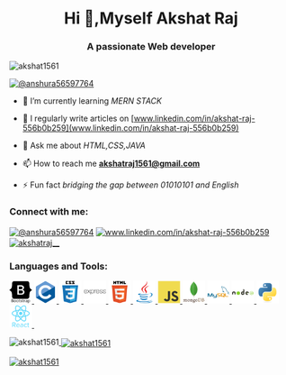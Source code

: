 <h1 align="center">Hi 👋,Myself Akshat Raj</h1>
<h3 align="center">A passionate Web developer</h3>

<p align="left"> <img src="https://komarev.com/ghpvc/?username=akshat1561&label=Profile%20views&color=0e75b6&style=flat" alt="akshat1561" /> </p>

<p align="left"> <a href="https://twitter.com/@anshura56597764" target="blank"><img src="https://img.shields.io/twitter/follow/@anshura56597764?logo=twitter&style=for-the-badge" alt="@anshura56597764" /></a> </p>

- 🌱 I’m currently learning *MERN STACK*

- 📝 I regularly write articles on [www.linkedin.com/in/akshat-raj-556b0b259](www.linkedin.com/in/akshat-raj-556b0b259)

- 💬 Ask me about *HTML,CSS,JAVA*

- 📫 How to reach me **akshatraj1561@gmail.com**

- ⚡ Fun fact *bridging the gap between 01010101 and English*

<h3 align="left">Connect with me:</h3>
<p align="left">
<a href="https://twitter.com/@anshura56597764" target="blank"><img align="center" src="https://raw.githubusercontent.com/rahuldkjain/github-profile-readme-generator/master/src/images/icons/Social/twitter.svg" alt="@anshura56597764" height="30" width="40" /></a>
<a href="https://linkedin.com/in/www.linkedin.com/in/akshat-raj-556b0b259" target="blank"><img align="center" src="https://raw.githubusercontent.com/rahuldkjain/github-profile-readme-generator/master/src/images/icons/Social/linked-in-alt.svg" alt="www.linkedin.com/in/akshat-raj-556b0b259" height="30" width="40" /></a>
<a href="https://instagram.com/akshatraj__" target="blank"><img align="center" src="https://raw.githubusercontent.com/rahuldkjain/github-profile-readme-generator/master/src/images/icons/Social/instagram.svg" alt="akshatraj__" height="30" width="40" /></a>
</p>

<h3 align="left">Languages and Tools:</h3>
<p align="left"> <a href="https://getbootstrap.com" target="_blank" rel="noreferrer"> <img src="https://raw.githubusercontent.com/devicons/devicon/master/icons/bootstrap/bootstrap-plain-wordmark.svg" alt="bootstrap" width="40" height="40"/> </a> <a href="https://www.cprogramming.com/" target="_blank" rel="noreferrer"> <img src="https://raw.githubusercontent.com/devicons/devicon/master/icons/c/c-original.svg" alt="c" width="40" height="40"/> </a> <a href="https://www.w3schools.com/css/" target="_blank" rel="noreferrer"> <img src="https://raw.githubusercontent.com/devicons/devicon/master/icons/css3/css3-original-wordmark.svg" alt="css3" width="40" height="40"/> </a> <a href="https://expressjs.com" target="_blank" rel="noreferrer"> <img src="https://raw.githubusercontent.com/devicons/devicon/master/icons/express/express-original-wordmark.svg" alt="express" width="40" height="40"/> </a> <a href="https://www.w3.org/html/" target="_blank" rel="noreferrer"> <img src="https://raw.githubusercontent.com/devicons/devicon/master/icons/html5/html5-original-wordmark.svg" alt="html5" width="40" height="40"/> </a> <a href="https://www.java.com" target="_blank" rel="noreferrer"> <img src="https://raw.githubusercontent.com/devicons/devicon/master/icons/java/java-original.svg" alt="java" width="40" height="40"/> </a> <a href="https://developer.mozilla.org/en-US/docs/Web/JavaScript" target="_blank" rel="noreferrer"> <img src="https://raw.githubusercontent.com/devicons/devicon/master/icons/javascript/javascript-original.svg" alt="javascript" width="40" height="40"/> </a> <a href="https://www.mongodb.com/" target="_blank" rel="noreferrer"> <img src="https://raw.githubusercontent.com/devicons/devicon/master/icons/mongodb/mongodb-original-wordmark.svg" alt="mongodb" width="40" height="40"/> </a> <a href="https://www.mysql.com/" target="_blank" rel="noreferrer"> <img src="https://raw.githubusercontent.com/devicons/devicon/master/icons/mysql/mysql-original-wordmark.svg" alt="mysql" width="40" height="40"/> </a> <a href="https://nodejs.org" target="_blank" rel="noreferrer"> <img src="https://raw.githubusercontent.com/devicons/devicon/master/icons/nodejs/nodejs-original-wordmark.svg" alt="nodejs" width="40" height="40"/> </a> <a href="https://www.python.org" target="_blank" rel="noreferrer"> <img src="https://raw.githubusercontent.com/devicons/devicon/master/icons/python/python-original.svg" alt="python" width="40" height="40"/> </a> <a href="https://reactjs.org/" target="_blank" rel="noreferrer"> <img src="https://raw.githubusercontent.com/devicons/devicon/master/icons/react/react-original-wordmark.svg" alt="react" width="40" height="40"/> </a> <a href="https://reactnative.dev/" target="_blank" rel="noreferrer"> <img  </a> </p>

<p><img align="left" src="https://github-readme-stats.vercel.app/api/top-langs?username=akshat1561&show_icons=true&locale=en&layout=compact" alt="akshat1561" /></p>

<p>&nbsp;<img align="center" src="https://github-readme-stats.vercel.app/api?username=akshat1561&show_icons=true&locale=en" alt="akshat1561" /></p>

<p><img align="center" src="https://github-readme-streak-stats.herokuapp.com/?user=akshat1561&" alt="akshat1561" /></p>
